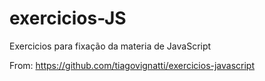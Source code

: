# exercicios-JS

Exercicios para fixação da materia de JavaScript

From: https://github.com/tiagovignatti/exercicios-javascript
